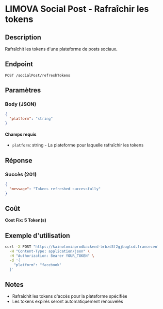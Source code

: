 # LIMOVA Social Post - Rafraîchir les tokens

## Description
Rafraîchit les tokens d'une plateforme de posts sociaux.

## Endpoint
```
POST /socialPost/refreshTokens
```

## Paramètres

### Body (JSON)
```json
{
  "platform": "string"
}
```

#### Champs requis
- `platform`: string - La plateforme pour laquelle rafraîchir les tokens

## Réponse

### Succès (201)
```json
{
  "message": "Tokens refreshed successfully"
}
```

## Coût
**Cost Fix: 5 Token(s)**

## Exemple d'utilisation

```bash
curl -X POST "https://kainotomiaprodbackend-brbzd3f2gjbugtcd.francecentral-01.azurewebsites.net/socialPost/refreshTokens" \
  -H "Content-Type: application/json" \
  -H "Authorization: Bearer YOUR_TOKEN" \
  -d '{
    "platform": "facebook"
  }'
```

## Notes
- Rafraîchit les tokens d'accès pour la plateforme spécifiée
- Les tokens expirés seront automatiquement renouvelés 